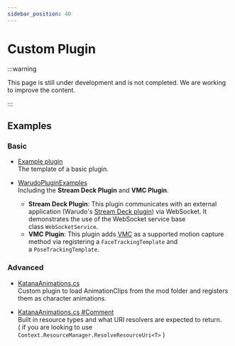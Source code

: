 ```yaml
---
sidebar_position: 40
---
```


# Custom Plugin

:::warning

This page is still under development and is not completed. We are working to improve the content.

:::

## Examples

### Basic

- [Example plugin](https://gist.github.com/TigerHix/b78aabffc2d03346ff3da526706ce2ca)  
The template of a basic plugin.

- [WarudoPluginExamples](https://github.com/HakuyaLabs/WarudoPluginExamples)  
Including the **Stream Deck Plugin** and **VMC Plugin**.
    - **Stream Deck Plugin**: This plugin communicates with an external application (Warudo's [Stream Deck plugin](https://apps.elgato.com/plugins/warudo.streamdeck)) via WebSocket. It demonstrates the use of the WebSocket service base class `WebSocketService`.
    - **VMC Plugin**: This plugin adds [VMC](https://protocol.vmc.info/english) as a supported motion capture method via registering a `FaceTrackingTemplate` and a `PoseTrackingTemplate`.

### Advanced

- [KatanaAnimations.cs](https://gist.github.com/TigerHix/2cb8052b0e8aeeb7f9cb796dc7edc6a3)  
Custom plugin to load AnimationClips from the mod folder and registers them as character animations.

- [KatanaAnimations.cs #Comment](https://gist.github.com/TigerHix/2cb8052b0e8aeeb7f9cb796dc7edc6a3?permalink_comment_id=4633225#gistcomment-4633225)  
Built in resource types and what URI resolvers are expected to return.  
( if you are looking to use `Context.ResourceManager.ResolveResourceUri<T>` )
